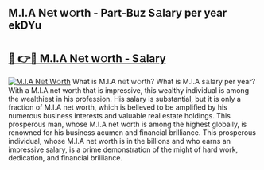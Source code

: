 ## M.I.A N𝚎t w𝚘rth - Part-Buz S𝚊lary per year ekDYu

# <h2><a href="http://gc44vou.nevu.top/?p=M.I.A">🔗 👉🔴 M.I.A N𝚎t w𝚘rth - S𝚊lary</a></h2>

[![M.I.A N𝚎t W𝚘rth](https://i.imgur.com/Oavwk0R.jpeg)](http://gc44vou.nevu.top/?p=M.I.A)
What is M.I.A n𝚎t w𝚘rth? What is M.I.A s𝚊lary per year?
With a M.I.A net worth that is impressive, this wealthy individual is among the wealthiest in his profession. His salary is substantial, but it is only a fraction of M.I.A net worth, which is believed to be amplified by his numerous business interests and valuable real estate holdings. This prosperous man, whose M.I.A net worth is among the highest globally, is renowned for his business acumen and financial brilliance. This prosperous individual, whose M.I.A net worth is in the billions and who earns an impressive salary, is a prime demonstration of the might of hard work, dedication, and financial brilliance.
